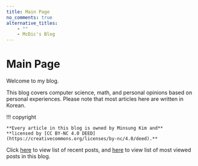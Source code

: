 ```yaml
---
title: Main Page
no_comments: true
alternative_titles:
    - ""
    - McDic's Blog
---
```


# Main Page

Welcome to my blog.

This blog covers computer science, math, and personal opinions based on personal experiences.
Please note that most articles here are written in Korean.

!!! copyright

    **Every article in this blog is owned by Minsung Kim and**
    **licensed by [CC BY-NC 4.0 DEED](https://creativecommons.org/licenses/by-nc/4.0/deed).**

Click [here](../sorted/recent/) to view list of recent posts,
and [here](../sorted/most_viewed/) to view list of most viewed posts in this blog.
